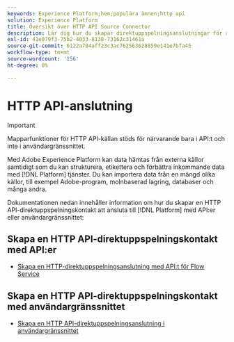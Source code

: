 ```yaml
---
keywords: Experience Platform;hem;populära ämnen;http api
solution: Experience Platform
title: Översikt över HTTP API Source Connector
description: Lär dig hur du skapar direktuppspelningsanslutningar för att ansluta till Adobe Experience Platform med hjälp av API:er eller användargränssnittet.
exl-id: 41e079f3-75b2-4033-8138-73162c31461a
source-git-commit: 6122a704aff23c3ac762563628859e141e7bfa45
workflow-type: tm+mt
source-wordcount: '156'
ht-degree: 0%

---
```


# HTTP API-anslutning

>[!IMPORTANT]
>
>Mapparfunktioner för HTTP API-källan stöds för närvarande bara i API:t och inte i användargränssnittet.

Med Adobe Experience Platform kan data hämtas från externa källor samtidigt som du kan strukturera, etikettera och förbättra inkommande data med [!DNL Platform] tjänster. Du kan importera data från en mängd olika källor, till exempel Adobe-program, molnbaserad lagring, databaser och många andra.

Dokumentationen nedan innehåller information om hur du skapar en HTTP API-direktuppspelningskontakt att ansluta till [!DNL Platform] med API:er eller användargränssnittet:

## Skapa en HTTP API-direktuppspelningskontakt med API:er

- [Skapa en HTTP-direktuppspelningsanslutning med API:t för Flow Service](../../tutorials/api/create/streaming/http.md)

## Skapa en HTTP API-direktuppspelningskontakt med användargränssnittet

- [Skapa en HTTP API-direktuppspelningsanslutning i användargränssnittet](../../tutorials/ui/create/streaming/http.md)
